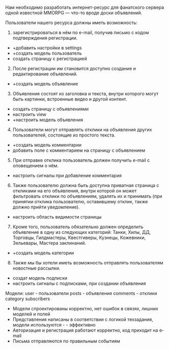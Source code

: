Нам необходимо разработать интернет-ресурс для фанатского сервера одной известной MMORPG — что-то вроде доски объявлений.


Пользователи нашего ресурса должны иметь возможность:
1. зарегистрироваться в нём по e-mail, получив письмо с кодом подтверждения регистрации. 
- +добавить настройки в settings
- +создать модель пользователь
- создать страницу с регистрацией

2. После регистрации им становится доступно создание и редактирование объявлений. 
- +создать модель объявление

3. Объявления состоят из заголовка и текста, внутри которого могут быть картинки, встроенные видео и другой контент. 
- создать страницу с объявлениями
- настроить view
- +настроить модель объявления

4. Пользователи могут отправлять отклики на объявления других пользователей, состоящие из простого текста. 
- +создать модель комментарии
- добавить поле с комментарием на страницу с объявлением

5. При отправке отклика пользователь должен получить e-mail с оповещением о нём. 
- настроить сигналы при добавление комментария 

6. Также пользователю должна быть доступна приватная страница с откликами на его объявления, внутри которой он может фильтровать отклики по объявлениям, удалять их и принимать (при принятии отклика пользователю, оставившему отклик, также должно прийти уведомление). 
- настроить область видимости страницы

7. Кроме того, пользователь обязательно должен определить объявление в одну из следующих категорий: 
Танки, 
Хилы, 
ДД, 
Торговцы, 
Гилдмастеры, 
Квестгиверы, 
Кузнецы, 
Кожевники, 
Зельевары, 
Мастера заклинаний.
- +создать модель категории 

8. Также мы бы хотели иметь возможность отправлять пользователям новостные рассылки.
- создат модель подписки
- настроить сигналы с подписками, при создании объявления


Модели:
user - пользователи
posts - объявления
comments - отклики
category
subscribers


- Модели спроектированы корректно, нет ошибок в связях, лишних моделей и полей
- Представления написаны в соответствии с логикой техзадания, модели используются - - эффективно
- Авторизация и регистрация работают корректно, код приходит на e-mail
- Письма отправляются по правильным событиям

